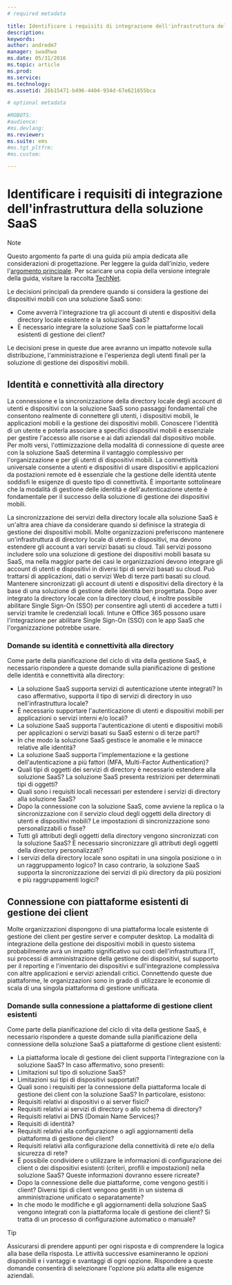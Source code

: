 ```yaml
---
# required metadata

title: Identificare i requisiti di integrazione dell'infrastruttura della soluzione SaaS
description:
keywords:
author: andredm7
manager: swadhwa
ms.date: 05/31/2016
ms.topic: article
ms.prod:
ms.service:
ms.technology:
ms.assetid: 26b15471-b496-4404-934d-67e621655bca

# optional metadata

#ROBOTS:
#audience:
#ms.devlang:
ms.reviewer: 
ms.suite: ems
#ms.tgt_pltfrm:
#ms.custom:

---
```


# Identificare i requisiti di integrazione dell'infrastruttura della soluzione SaaS

>[!NOTE]
>Questo argomento fa parte di una guida più ampia dedicata alle considerazioni di progettazione. Per leggere la guida dall'inizio, vedere l'[argomento principale](mdm-design-considerations-guide.md). Per scaricare una copia della versione integrale della guida, visitare la raccolta [TechNet](https://gallery.technet.microsoft.com/Mobile-Device-Management-7d401582).

Le decisioni principali da prendere quando si considera la gestione dei dispositivi mobili con una soluzione SaaS sono:

- Come avverrà l'integrazione tra gli account di utenti e dispositivi della directory locale esistente e la soluzione SaaS?
- È necessario integrare la soluzione SaaS con le piattaforme locali esistenti di gestione dei client?

Le decisioni prese in queste due aree avranno un impatto notevole sulla distribuzione, l'amministrazione e l'esperienza degli utenti finali per la soluzione di gestione dei dispositivi mobili.

## Identità e connettività alla directory

La connessione e la sincronizzazione della directory locale degli account di utenti e dispositivi con la soluzione SaaS sono passaggi fondamentali che consentono realmente di connettere gli utenti, i dispositivi mobili, le applicazioni mobili e la gestione dei dispositivi mobili. Conoscere l'identità di un utente e poterla associare a specifici dispositivi mobili è essenziale per gestire l'accesso alle risorse e ai dati aziendali dal dispositivo mobile. Per molti versi, l'ottimizzazione della modalità di connessione di queste aree con la soluzione SaaS determina il vantaggio complessivo per l'organizzazione e per gli utenti di dispositivi mobili.  La connettività universale consente a utenti e dispositivi di usare dispositivi e applicazioni da postazioni remote ed è essenziale che la gestione delle identità utente soddisfi le esigenze di questo tipo di connettività. È importante sottolineare che la modalità di gestione delle identità e dell'autenticazione utente è fondamentale per il successo della soluzione di gestione dei dispositivi mobili.

La sincronizzazione dei servizi della directory locale alla soluzione SaaS è un'altra area chiave da considerare quando si definisce la strategia di gestione dei dispositivi mobili. Molte organizzazioni preferiscono mantenere un'infrastruttura di directory locale di utenti e dispositivi, ma devono estendere gli account a vari servizi basati su cloud. Tali servizi possono includere solo una soluzione di gestione dei dispositivi mobili basata su SaaS, ma nella maggior parte dei casi le organizzazioni devono integrare gli account di utenti e dispositivi in diversi tipi di servizi basati su cloud. Può trattarsi di applicazioni, dati o servizi Web di terze parti basati su cloud. Mantenere sincronizzati gli account di utenti e dispositivi della directory è la base di una soluzione di gestione delle identità ben progettata. Dopo aver integrato la directory locale con la directory cloud, è inoltre possibile abilitare Single Sign-On (SSO) per consentire agli utenti di accedere a tutti i servizi tramite le credenziali locali. <token>Intune</token> e Office 365 possono usare l'integrazione per abilitare Single Sign-On (SSO) con le app SaaS che l'organizzazione potrebbe usare.

### Domande su identità e connettività alla directory

Come parte della pianificazione del ciclo di vita della gestione SaaS, è necessario rispondere a queste domande sulla pianificazione di gestione delle identità e connettività alla directory:

- La soluzione SaaS supporta servizi di autenticazione utente integrati? In caso affermativo, supporta il tipo di servizi di directory in uso nell'infrastruttura locale?
- È necessario supportare l'autenticazione di utenti e dispositivi mobili per applicazioni o servizi interni e/o locali?
- La soluzione SaaS supporta l'autenticazione di utenti e dispositivi mobili per applicazioni o servizi basati su SaaS esterni o di terze parti?
- In che modo la soluzione SaaS gestisce le anomalie e le minacce relative alle identità?
- La soluzione SaaS supporta l'implementazione e la gestione dell'autenticazione a più fattori (MFA, Multi-Factor Authentication)?
- Quali tipi di oggetti dei servizi di directory è necessario estendere alla soluzione SaaS? La soluzione SaaS presenta restrizioni per determinati tipi di oggetti?
- Quali sono i requisiti locali necessari per estendere i servizi di directory alla soluzione SaaS?
- Dopo la connessione con la soluzione SaaS, come avviene la replica o la sincronizzazione con il servizio cloud degli oggetti della directory di utenti e dispositivi mobili? Le impostazioni di sincronizzazione sono personalizzabili o fisse?
- Tutti gli attributi degli oggetti della directory vengono sincronizzati con la soluzione SaaS? È necessario sincronizzare gli attributi degli oggetti della directory personalizzati?
- I servizi della directory locale sono ospitati in una singola posizione o in un raggruppamento logico? In caso contrario, la soluzione SaaS supporta la sincronizzazione dei servizi di più directory da più posizioni e più raggruppamenti logici?

## Connessione con piattaforme esistenti di gestione dei client

Molte organizzazioni dispongono di una piattaforma locale esistente di gestione dei client per gestire server e computer desktop. La modalità di integrazione della gestione dei dispositivi mobili in questo sistema probabilmente avrà un impatto significativo sui costi dell'infrastruttura IT, sui processi di amministrazione della gestione dei dispositivi, sul supporto per il reporting e l'inventario dei dispositivi e sull'integrazione complessiva con altre applicazioni e servizi aziendali critici. Connettendo queste due piattaforme, le organizzazioni sono in grado di utilizzare le economie di scala di una singola piattaforma di gestione unificata.

### Domande sulla connessione a piattaforme di gestione client esistenti

Come parte della pianificazione del ciclo di vita della gestione SaaS, è necessario rispondere a queste domande sulla pianificazione della connessione della soluzione SaaS a piattaforme di gestione client esistenti:

- La piattaforma locale di gestione dei client supporta l'integrazione con la soluzione SaaS? In caso affermativo, sono presenti:
 - Limitazioni sul tipo di soluzione SaaS?
 - Limitazioni sui tipi di dispositivi supportati?
- Quali sono i requisiti per la connessione della piattaforma locale di gestione dei client con la soluzione SaaS? In particolare, esistono:
 - Requisiti relativi ai dispositivi o ai server fisici?
 - Requisiti relativi ai servizi di directory o allo schema di directory?
 - Requisiti relativi ai DNS (Domain Name Services)?
 - Requisiti di identità?
 - Requisiti relativi alla configurazione o agli aggiornamenti della piattaforma di gestione dei client?
 - Requisiti relativi alla configurazione della connettività di rete e/o della sicurezza di rete?
- È possibile condividere o utilizzare le informazioni di configurazione dei client o dei dispositivi esistenti (criteri, profili e impostazioni) nella soluzione SaaS? Queste informazioni dovranno essere ricreate?
- Dopo la connessione delle due piattaforme, come vengono gestiti i client? Diversi tipi di client vengono gestiti in un sistema di amministrazione unificato o separatamente?
- In che modo le modifiche e gli aggiornamenti della soluzione SaaS vengono integrati con la piattaforma locale di gestione dei client? Si tratta di un processo di configurazione automatico o manuale?

>[!TIP]
>Assicurarsi di prendere appunti per ogni risposta e di comprendere la logica alla base della risposta. Le attività successive esamineranno le opzioni disponibili e i vantaggi e svantaggi di ogni opzione.  Rispondere a queste domande consentirà di selezionare l'opzione più adatta alle esigenze aziendali.

<!--HONumber=Jun16_HO1-->



